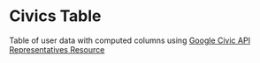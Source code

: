 # Civics Table

Table of user data with computed columns using [Google Civic API Representatives Resource](https://developers.google.com/civic-information/docs/v2/representatives/representativeInfoByAddress)